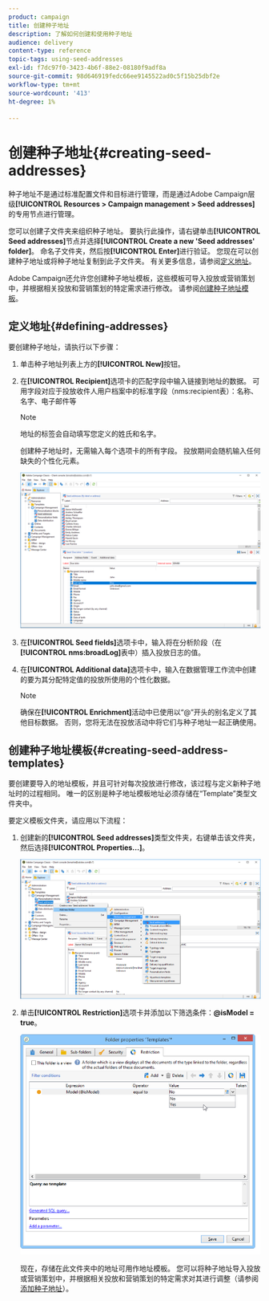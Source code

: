 ```yaml
---
product: campaign
title: 创建种子地址
description: 了解如何创建和使用种子地址
audience: delivery
content-type: reference
topic-tags: using-seed-addresses
exl-id: f7dc97f0-3423-4b6f-88e2-08180f9adf8a
source-git-commit: 98d646919fedc66ee9145522ad0c5f15b25dbf2e
workflow-type: tm+mt
source-wordcount: '413'
ht-degree: 1%

---
```


# 创建种子地址{#creating-seed-addresses}

种子地址不是通过标准配置文件和目标进行管理，而是通过Adobe Campaign层级&#x200B;**[!UICONTROL Resources > Campaign management > Seed addresses]**&#x200B;的专用节点进行管理。

您可以创建子文件夹来组织种子地址。 要执行此操作，请右键单击&#x200B;**[!UICONTROL Seed addresses]**&#x200B;节点并选择&#x200B;**[!UICONTROL Create a new 'Seed addresses' folder]**。 命名子文件夹，然后按&#x200B;**[!UICONTROL Enter]**&#x200B;进行验证。 您现在可以创建种子地址或将种子地址复制到此子文件夹。 有关更多信息，请参阅[定义地址](#defining-addresses)。

Adobe Campaign还允许您创建种子地址模板，这些模板可导入投放或营销策划中，并根据相关投放和营销策划的特定需求进行修改。 请参阅[创建种子地址模板](#creating-seed-address-templates)。

## 定义地址{#defining-addresses}

要创建种子地址，请执行以下步骤：

1. 单击种子地址列表上方的&#x200B;**[!UICONTROL New]**&#x200B;按钮。
1. 在&#x200B;**[!UICONTROL Recipient]**&#x200B;选项卡的匹配字段中输入链接到地址的数据。 可用字段对应于投放收件人用户档案中的标准字段（nms:recipient表）：名称、名字、电子邮件等

   >[!NOTE]
   >
   >地址的标签会自动填写您定义的姓氏和名字。
   >
   >创建种子地址时，无需输入每个选项卡的所有字段。 投放期间会随机输入任何缺失的个性化元素。

   ![](assets/s_ncs_user_seedlist_new_address.png)

1. 在&#x200B;**[!UICONTROL Seed fields]**&#x200B;选项卡中，输入将在分析阶段（在&#x200B;**[!UICONTROL nms:broadLog]**&#x200B;表中）插入投放日志的值。

1. 在&#x200B;**[!UICONTROL Additional data]**&#x200B;选项卡中，输入在数据管理工作流中创建的要为其分配特定值的投放所使用的个性化数据。

   >[!NOTE]
   >
   >确保在&#x200B;**[!UICONTROL Enrichment]**&#x200B;活动中已使用以“@”开头的别名定义了其他目标数据。 否则，您将无法在投放活动中将它们与种子地址一起正确使用。

## 创建种子地址模板{#creating-seed-address-templates}

要创建要导入的地址模板，并且可针对每次投放进行修改，该过程与定义新种子地址时的过程相同。 唯一的区别是种子地址模板地址必须存储在“Template”类型文件夹中。

要定义模板文件夹，请应用以下流程：

1. 创建新的&#x200B;**[!UICONTROL Seed addresses]**&#x200B;类型文件夹，右键单击该文件夹，然后选择&#x200B;**[!UICONTROL Properties...]**。

   ![](assets/s_ncs_user_seedlist_template_folder.png)

1. 单击&#x200B;**[!UICONTROL Restriction]**&#x200B;选项卡并添加以下筛选条件：**@isModel = true**。

   ![](assets/s_ncs_user_seedlist_folder_is_model.png)

   现在，存储在此文件夹中的地址可用作地址模板。 您可以将种子地址导入投放或营销策划中，并根据相关投放和营销策划的特定需求对其进行调整（请参阅[添加种子地址](../../delivery/using/adding-seed-addresses.md)）。
